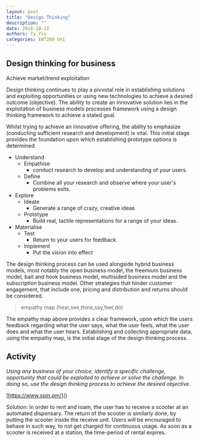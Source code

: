 ```yaml
---
layout: post
title: "Design Thinking"
description: ""
date: 2018-10-22
authors: Ty_Yiu
categories: ENT200 Uni
---
```


## Design thinking for business

Achieve market/trend exploitation

Design thinking continues to play a pivvotal role in establishing solutions and exploiting opportunities or using new technologies to achieve a desired outcome (objective). The ability to create an innovative solution lies in the exploitation of business models processes framework using a design thinking framework to achieve a stated goal.

Whilst trying to achieve an innovative offering, the ability to emphasize (conducting sufficient research and development) is vital. This initial stage provides the foundation upon which establishing prototype options is determined.

- Understand
    - Empathise 
        - conduct research to develop and understanding of your users.
    - Define
        - Combine all your research and observe where your user's problems exits.
- Explore
    - Ideate
        - Generate a range of crazy, creative ideas
    - Prototype
        - Build real, tactile representations for a range of your ideas.
- Materialise
    - Test
        - Return to your users for feedback
    - Implement
        - Put the vision into effect

The design thinking process can be used alongside hybrid business models, most notably the open business model, the freemium business model, bait and hook business model, multisided business model and the subscription business model.
Other strategies that hinder customer engagement, that include one, pricing and distribution and returns should be considered.

> empathy map (hear,see,think,say,feel,do)

The empathy map above provides a clear framework, upon which the users feedback
regarding what the user says, what the user feels,  what the user does and what the user hears.
Establishing and collecting appropriate data, using the empathy map, is the initial stage of the design thinking process.

## Activity

*Using any business of your choice, identify a specific challenge, opportunity that could be exploited to achieve or solve the challenge.
In doing so, use the design thinking process to achieve the desired objective.* 

[https://www.spin.pm/]()

Solution: In order to rent and roam, the user has to receive a scooter at an automated dispensary.
The return of the scooter is similarly done, by putting the scooter inside the receive unit.
Users will be encouraged to behave in such way, to not get charged for continuous usage.
As soon as a scooter is received at a station, the time-period of rental expires.

